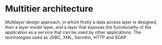 # Multitier architecture
Multilayer design approach, in which firstly a data access layer is designed, then a layer model layer, and a layer that exposes the functionality of the application as a service that can be used by other applications. The technologies used as JDBC, XML, Servlets, HTTP and SOAP.
